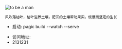 ![to be a man](./images/tobeaman.png)

    风吹落枯叶，枯叶滋养土壤，肥沃的土壤帮助果实，缓慢而坚定的生长

- 启动:
  pagic build --watch --serve

* 访问地址:
* 2131231
  <!-- [ shaper.run](https://ink-song.github.io/shapers/) -->

